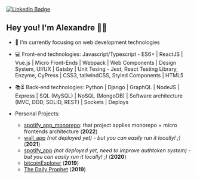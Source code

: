 [![Linkedin Badge](https://img.shields.io/badge/-LinkedIn-blue?style=flat-square&logo=Linkedin&logoColor=white&link=https://www.linkedin.com/in/alexandre-anicio/)](https://www.linkedin.com/in/alexandre-anicio/)

## Hey you! I'm Alexandre 🤘🏽


- 🌱 I’m currently focusing on web development technologies
- :computer: Front-end technologies: Javascript/Typescript - ES6+ | ReactJS | Vue.js | Micro Front-Ends | Webpack | Web Components | Design System, UI/UX | Gatsby | Unit Tesing - Jest, React Testing Library, Enzyme, CyPress | CSS3, tailwindCSS, Styled Components | HTML5
- :books::hourglass_flowing_sand: Back-end technologies: Python | Django | GraphQL | NodeJS | Express | SQL (MySQL) | NoSQL (MongoDB) | Software architecture (MVC, DDD, SOLID, REST) | Sockets | Deploys

- Personal Projects: 
  - [spotify_app_monorepo](https://github.com/anicioalexandre/spotify-app-monorepo): that project applies monorepo + micro frontends architecture (**2022**)
  - [wall_app](https://github.com/anicioalexandre/wall_app) *(not deployed yet) - but you can easily run it locally! ;)* (**2021**)
  - [spotify_app](https://github.com/anicioalexandre/spotify-app) *(not deployed yet, need to improve authtoken system) - but you can easily run it locally! ;)* (**2020**)
  - [bitcoinExplorer](https://bit.ly/bitcoin-explorer) (**2019**)
  - [The Daily Prophet](https://anicioalexandre.github.io/daily-prophet-project/) (**2019**)

